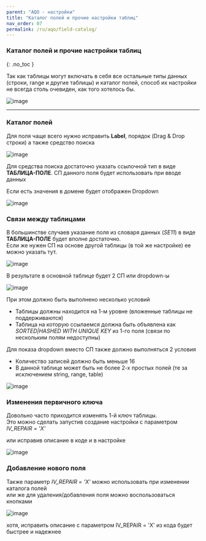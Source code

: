 ```yaml
---
parent: "AQO - настройки"
title: "Каталог полей и прочие настройки таблиц"
nav_order: 07
permalink: /ru/aqo/field-catalog/
---
```


### Каталог полей и прочие настройки таблиц
{: .no_toc }

Так как таблицы могут включать в себя все остальные типы данных (строки, range и другие таблицы) и каталог полей, способ их настройки не всегда столь очевиден, как того хотелось бы.

![image](https://user-images.githubusercontent.com/36256417/102843466-74e33400-4433-11eb-964c-3fb05094f945.png)

---

### Каталог полей

Для поля чаще всего нужно исправить **Label**, порядок (Drag & Drop строки) а также средство поиска

![image](https://user-images.githubusercontent.com/36256417/103067366-ed3d2700-45e4-11eb-9697-29b37934d840.png)

Для средства поиска достаточно указать ссылочной тип в виде **ТАБЛИЦА-ПОЛЕ**. СП данного поля будет использовать при вводе данных

Если есть значения в домене будет отображен Dropdown

![image](https://user-images.githubusercontent.com/36256417/102844690-27b49180-4436-11eb-81e3-e4479a0a491e.png)


### Связи между таблицами
В большинстве случаев указание поля из словаря данных (*SE11*) в виде **ТАБЛИЦА-ПОЛЕ** будет вполне достаточно.\
Если же нужен СП на основе другой таблицы (в той же настройке) ее можно указать тут.

![image](https://user-images.githubusercontent.com/36256417/103114070-7e64da00-4687-11eb-8dc1-87fce8f564bd.png)


В результате в основной таблице будет 2 СП или dropdown-ы

![image](https://user-images.githubusercontent.com/36256417/103066946-1d37fa80-45e4-11eb-8603-389fd90b7355.png)


При этом должно быть выполнено несколько условий
* Таблицы должны находится на 1-м уровне (вложенные таблицы не поддерживаются)
* Таблица на которую ссылаемся должна быть объявлена как *SORTED|HASHED WITH UNIQUE KEY* из 1-го поля (связи по нескольким полям недоступны)

Для показа dropdown вместо СП также должно выполняться 2 условия
* Количество записей должно быть меньше 16
* В данной таблице может быть не более 2-х простых полей (те за исключением string, range, table)

![image](https://user-images.githubusercontent.com/36256417/103064202-b31c5700-45dd-11eb-93ee-728e2f65c1cb.png)


### Изменения первичного ключа
Довольно часто приходится изменять 1-й ключ таблицы.\
Это можно сделать запустив создание настройки с параметром *IV_REPAIR = 'X'*

или исправив описание в коде и в настройке

![image](https://user-images.githubusercontent.com/36256417/103113994-2fb74000-4687-11eb-8927-fd1e9e10e99b.png)


### Добавление нового поля
Также параметр *IV_REPAIR = 'X'* можно использовать при изменении каталога полей\
или же для удаления/добавления поля можно воспользоваться кнопками

![image](https://user-images.githubusercontent.com/36256417/103113794-78bac480-4686-11eb-9411-76bff04a25d1.png)

хотя, исправить описание с параметром IV_REPAIR = 'X' из кода будет быстрее и надежнее
